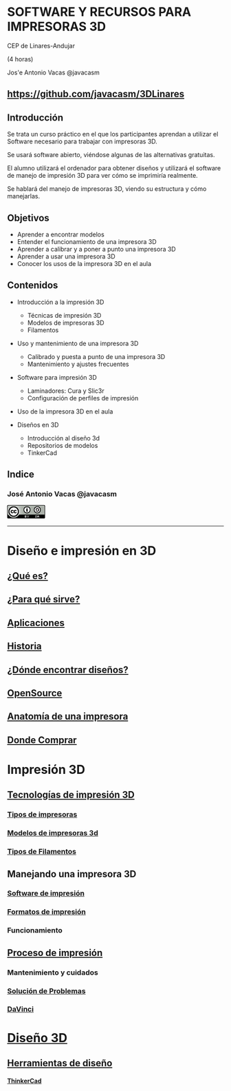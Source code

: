 # SOFTWARE Y RECURSOS PARA IMPRESORAS 3D

CEP de Linares-Andujar

(4 horas)

Jos'e Antonio Vacas @javacasm

## https://github.com/javacasm/3DLinares

## Introducción

Se trata un curso práctico en el que los participantes aprendan a utilizar el Software necesario para trabajar con impresoras 3D.

Se usará software abierto, viéndose algunas de las alternativas gratuitas.

El alumno utilizará el ordenador para obtener diseños y utilizará el software de manejo de impresión 3D para ver cómo se imprimiría realmente.

Se hablará del manejo de impresoras 3D, viendo su estructura y cómo manejarlas.

## Objetivos

* Aprender a encontrar modelos
* Entender el funcionamiento de una impresora 3D
* Aprender a calibrar y a poner a punto una impresora 3D
* Aprender a usar una impresora 3D
* Conocer los usos de la impresora 3D en el aula

## Contenidos

* Introducción a la impresión 3D
  * Técnicas de impresión 3D
  * Modelos de impresoras 3D
  * Filamentos

* Uso y mantenimiento de una impresora 3D
  * Calibrado y puesta a punto de una impresora 3D
  * Mantenimiento y ajustes frecuentes

* Software para impresión 3D  
    * Laminadores: Cura y Slic3r
    * Configuración de perfiles de impresión

* Uso de la impresora 3D en el aula

* Diseños en  3D
  * Introducción al diseño 3d
  * Repositorios de modelos
  * TinkerCad


## Indice

### José Antonio Vacas @javacasm
![CCbySA](images/CCbySQ_88x31.png)

* *  *

# Diseño e impresión en 3D
## [¿Qué es?](./QueEs3D.md)
## [¿Para qué sirve?](./ParaQueSirve3D.md)
## [Aplicaciones](./Aplicaciones.md)
## [Historia](./Historia.md.md)
## [¿Dónde encontrar diseños?](./Repositorios.md)
## [OpenSource](./OpenSource.md)
## [Anatomía de una impresora](./impresora3D.md)
## [Donde Comprar](./Comprar.md)


# Impresión 3D

## [Tecnologías de impresión 3D](./Teconologias.md)
### [Tipos de impresoras](./Geometrias.md)
### [Modelos de impresoras 3d](./Impresoras3D.md)
### [Tipos de Filamentos](./Filamentos.md)

## Manejando una impresora 3D

### [Software de impresión](./Software.md)
### [Formatos de impresión](./Formatos.md)
### Funcionamiento
## [Proceso de impresión](./Proceso_de_Impresion.md)
### Mantenimiento y cuidados
### [Solución de Problemas](./Problemas.md)
### [DaVinci](./Davinci.md)


# [Diseño 3D](Disenio3D.md)

## [Herramientas de diseño](./HerramientasDisenio.md)
#### [ThinkerCad](./ThinkerCad.md)
